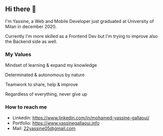 ## Hi there 👋

I'm Yassine, a Web and Mobile Developer just graduated at University of Milan in december 2020.

Currently I'm more skilled as a Frontend Dev but I'm trying to improve also the Backend side as well.



### My Values

Mindset of learning & expand my knowledge

Determinated & autonomous by nature

Teamwork to share, help & improve

Regardless of everything, never give up




### How to reach me

* Linkedin: https://www.linkedin.com/in/mohamed-yassine-gallaoui/
* Portfolio: https://www.yassinegallaoui.info
* Mail: 22yassine05@gmail.com
